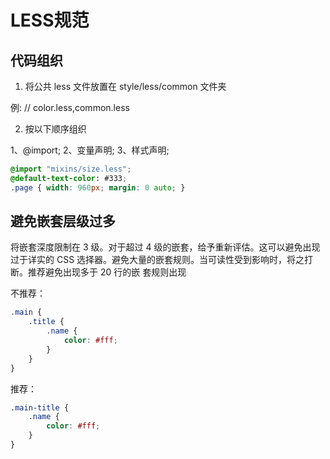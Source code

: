 # LESS规范
## 代码组织 

1. 将公共 less 文件放置在 style/less/common 文件夹

例: // color.less,common.less

2. 按以下顺序组织

1、@import; 2、变量声明; 3、样式声明;

```css
@import "mixins/size.less"; 
@default-text-color: #333; 
.page { width: 960px; margin: 0 auto; }
```

## 避免嵌套层级过多
将嵌套深度限制在 3 级。对于超过 4 级的嵌套，给予重新评估。这可以避免出现过于详实的 CSS 选择器。避免大量的嵌套规则。当可读性受到影响时，将之打断。推荐避免出现多于 20 行的嵌 套规则出现

不推荐： 
```css
.main { 
    .title { 
        .name { 
            color: #fff; 
        } 
    } 
}
```

推荐：

```css
.main-title { 
    .name { 
        color: #fff; 
    } 
}
```

